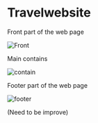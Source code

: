 # Travelwebsite
Front part of the web page

![Front](https://user-images.githubusercontent.com/68469306/154918171-7cc5c309-3904-4f17-8ac0-629cd2202829.png)

Main contains

![contain](https://user-images.githubusercontent.com/68469306/154918245-d55b55ea-4fe3-4ab5-b242-56373484d0fe.png)

Footer part of the web page

![footer](https://user-images.githubusercontent.com/68469306/154918370-67bebcfa-7316-42fb-9313-18de2cded550.png)

(Need to be improve)
